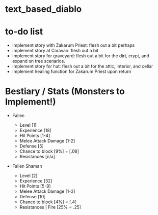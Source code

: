 # text_based_diablo
# to-do list
  - implement story with Zakarum Priest: flesh out a bit perhaps
  - implement story at Caravan: flesh out a bit
  - implement story for graveyard: flesh out a bit for the dirt, crypt, and expand on tree scenarios.
  - implement story for hut: flesh out a bit for the attic, interior, and cellar
  - implement healing function for Zakarum Priest upon return

# Bestiary / Stats    (Monsters to Implement!)
  - Fallen
    - Level [1]
    - Experience [18]
    - Hit Points [1-4]
    - Melee Attack Damage [1-2]
    - Defense [5]
    - Chance to block [9%]  = [.09]
    - Resistances [n/a]
  
  - Fallen Shaman
    - Level [2]
    - Experience [32]
    - Hit Points [5-9]
    - Melee Attack Damage [1-3]
    - Defense [10]
    - Chance to block [4%]  = [.4]
    - Resistances |  Fire [25%  = .25]
  

